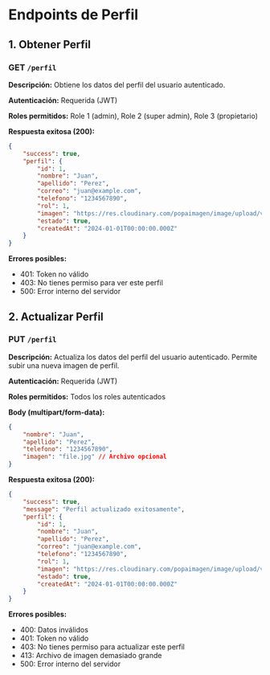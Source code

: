 # Endpoints de Perfil

## 1. Obtener Perfil

### GET `/perfil`

**Descripción:** Obtiene los datos del perfil del usuario autenticado.

**Autenticación:** Requerida (JWT)

**Roles permitidos:** Role 1 (admin), Role 2 (super admin), Role 3 (propietario)

**Respuesta exitosa (200):**
```json
{
    "success": true,
    "perfil": {
        "id": 1,
        "nombre": "Juan",
        "apellido": "Perez",
        "correo": "juan@example.com",
        "telefono": "1234567890",
        "rol": 1,
        "imagen": "https://res.cloudinary.com/popaimagen/image/upload/v1750647943/perfiles/perfil-1750647943206.jpg",
        "estado": true,
        "createdAt": "2024-01-01T00:00:00.000Z"
    }
}
```

**Errores posibles:**
- 401: Token no válido
- 403: No tienes permiso para ver este perfil
- 500: Error interno del servidor

## 2. Actualizar Perfil

### PUT `/perfil`

**Descripción:** Actualiza los datos del perfil del usuario autenticado. Permite subir una nueva imagen de perfil.

**Autenticación:** Requerida (JWT)

**Roles permitidos:** Todos los roles autenticados

**Body (multipart/form-data):**
```json
{
    "nombre": "Juan",
    "apellido": "Perez",
    "telefono": "1234567890",
    "imagen": "file.jpg" // Archivo opcional
}
```

**Respuesta exitosa (200):**
```json
{
    "success": true,
    "message": "Perfil actualizado exitosamente",
    "perfil": {
        "id": 1,
        "nombre": "Juan",
        "apellido": "Perez",
        "correo": "juan@example.com",
        "telefono": "1234567890",
        "rol": 1,
        "imagen": "https://res.cloudinary.com/popaimagen/image/upload/v1750647943/perfiles/perfil-1750647943206.jpg",
        "estado": true,
        "createdAt": "2024-01-01T00:00:00.000Z"
    }
}
```

**Errores posibles:**
- 400: Datos inválidos
- 401: Token no válido
- 403: No tienes permiso para actualizar este perfil
- 413: Archivo de imagen demasiado grande
- 500: Error interno del servidor
